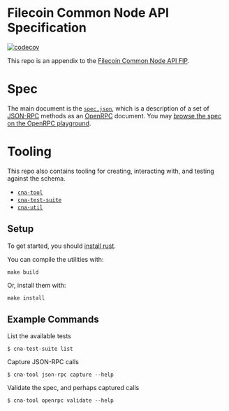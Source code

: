 # Filecoin Common Node API Specification

[![codecov](https://codecov.io/gh/ChainSafe/filecoin-common-node-api/graph/badge.svg?token=15C2O7Z4G6)](https://codecov.io/gh/ChainSafe/filecoin-common-node-api)

This repo is an appendix to the [Filecoin Common Node API FIP](https://github.com/filecoin-project/FIPs/pull/1027).

# Spec

The main document is the [`spec.json`](./spec.json), which is a description of a
set of [JSON-RPC](https://www.jsonrpc.org/) methods as an [OpenRPC](https://spec.open-rpc.org/)
document.
You may [browse the spec on the OpenRPC playground](https://playground.open-rpc.org/?schemaUrl=https://github.com/ChainSafe/filecoin-common-node-api/raw/main/spec.json).

# Tooling

This repo also contains tooling for creating, interacting with,
and testing against the schema.

- [`cna-tool`](src/tool/README.md)
- [`cna-test-suite`](src/test-suite/README.md)
- [`cna-util`](src/test-suite/README.md)

## Setup
To get started, you should [install rust](https://www.rust-lang.org/tools/install).

You can compile the utilities with:
```
make build
```

Or, install them with:
```
make install
```
## Example Commands

List the available tests
```console
$ cna-test-suite list
```

Capture JSON-RPC calls
```console
$ cna-tool json-rpc capture --help
```

Validate the spec, and perhaps captured calls
```console
$ cna-tool openrpc validate --help
```
